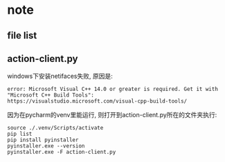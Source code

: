 # note  

## file list  

## action-client.py  
windows下安装netifaces失败, 原因是:  
```
error: Microsoft Visual C++ 14.0 or greater is required. Get it with "Microsoft C++ Build Tools": https://visualstudio.microsoft.com/visual-cpp-build-tools/

```

因为在pycharm的venv里能运行, 则打开到action-client.py所在的文件夹执行:  
```
source ./.venv/Scripts/activate
pip list
pip install pyinstaller
pyinstaller.exe --version
pyinstaller.exe -F action-client.py
```

